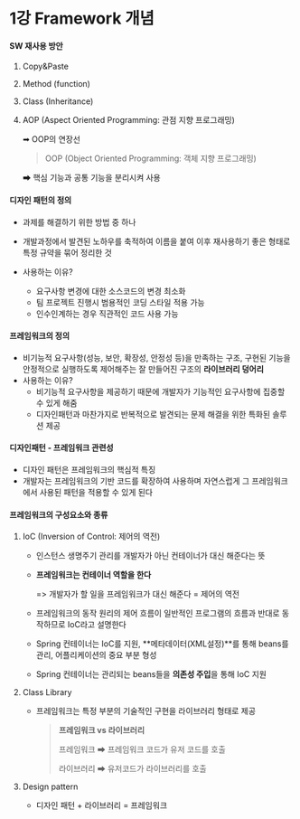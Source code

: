 # 1강 Framework 개념

#### SW 재사용 방안

1. Copy&Paste

2. Method (function)

3. Class (Inheritance)

4. AOP (Aspect Oriented Programming: 관점 지향 프로그래밍)

   ➡ OOP의 연장선

   > OOP (Object Oriented Programming: 객체 지향 프로그래밍)

   ➡ 핵심 기능과 공통 기능을 분리시켜 사용



#### 디자인 패턴의 정의

* 과제를 해결하기 위한 방법 중 하나

* 개발과정에서 발견된 노하우를 축적하여 이름을 붙여 이후 재사용하기 좋은 형태로 특정 규약을 묶어 정리한 것
* 사용하는 이유?
  - 요구사항 변경에 대한 소스코드의 변경 최소화
  - 팀 프로젝트 진행시 범용적인 코딩 스타일 적용 가능
  - 인수인계하는 경우 직관적인 코드 사용 가능



#### 프레임워크의 정의

* 비기능적 요구사항(성능, 보안, 확장성, 안정성 등)을 만족하는 구조, 구현된 기능을 안정적으로 실행하도록 제어해주는 잘 만들어진 구조의 **라이브러리 덩어리**
* 사용하는 이유?
  * 비기능적 요구사항을 제공하기 때문에 개발자가 기능적인 요구사항에 집중할 수 있게 해줌
  * 디자인패턴과 마찬가지로 반복적으로 발견되는 문제 해결을 위한 특화된 솔루션 제공



#### 디자인패턴 - 프레임워크 관련성

* 디자인 패턴은 프레임워크의 핵심적 특징
* 개발자는 프레임워크의 기반 코드를 확장하여 사용하며 자연스럽게 그 프레임워크에서 사용된 패턴을 적용할 수 있게 된다



#### 프레임워크의 구성요소와 종류

1. IoC (Inversion of Control: 제어의 역전)

   * 인스턴스 생명주기 관리를 개발자가 아닌 컨테이너가 대신 해준다는 뜻

   * **프레임워크는 컨테이너 역할을 한다** 

     => 개발자가 할 일을 프레임워크가 대신 해준다 = 제어의 역전

   * 프레임워크의 동작 원리의 제어 흐름이 일반적인 프로그램의 흐름과 반대로 동작하므로 IoC라고 설명한다

   * Spring 컨테이너는 IoC를 지원, **메타데이터(XML설정)**를 통해 beans를 관리, 어플리케이션의 중요 부분 형성

   * Spring 컨테이너는 관리되는 beans들을 **의존성 주입**을 통해 IoC 지원

2. Class Library

   * 프레임워크는 특정 부분의 기술적인 구현을 라이브러리 형태로 제공

     > **프레임워크 vs 라이브러리**
     >
     > 프레임워크 ➡ 프레임워크 코드가 유저 코드를 호출
     >
     > 라이브러리 ➡ 유저코드가 라이브러리를 호출

3. Design pattern

   * 디자인 패턴 + 라이브러리 = 프레임워크

